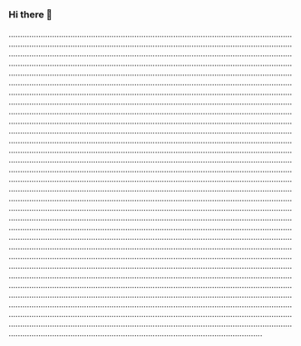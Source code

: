 ### Hi there 👋

...................................................................................................................................................................................................................................................................................................................................................................................................................................................................................................................................................................................................................................................................................................................................................................................................................................................................................................................................................................................................................................................................................................................................................................................................................................................................................................................................................................................................................................................................................................................................................................................................................................................................................................................................................................................................................................................................................................................................................................................................................................................................................................................................................................................................................................................................................................................................................................................................................................................................................................................................................................................................................................................................................................................................................................................................................................................................................................................................................................................................................................................................................................................................................................................................................................................................................................................................................................................................................................................................................................................................................................................................................................................................................................................................................................................................................................................................................................................................................................................................................................................................................................................